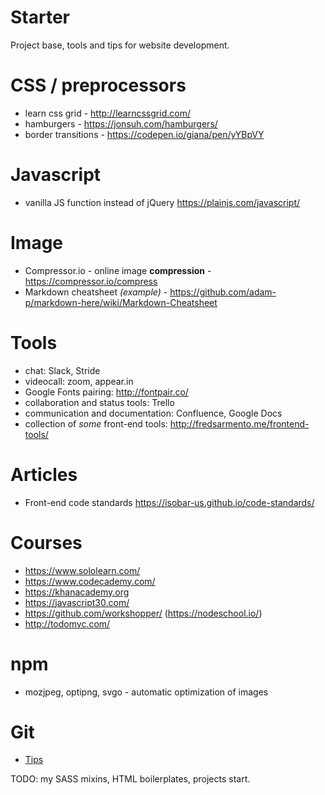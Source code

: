 # Starter
Project base, tools and tips for website development.

# CSS / preprocessors
- learn css grid - http://learncssgrid.com/
- hamburgers - https://jonsuh.com/hamburgers/
- border transitions - https://codepen.io/giana/pen/yYBpVY

# Javascript 
- vanilla JS function instead of jQuery https://plainjs.com/javascript/

# Image
- Compressor.io - online image **compression** - https://compressor.io/compress
- Markdown cheatsheet *(example)* - https://github.com/adam-p/markdown-here/wiki/Markdown-Cheatsheet

# Tools
- chat: Slack, Stride
- videocall: zoom, appear.in
- Google Fonts pairing: http://fontpair.co/
- collaboration and status tools: Trello
- communication and documentation: Confluence, Google Docs
- collection of _some_ front-end tools: http://fredsarmento.me/frontend-tools/

# Articles
- Front-end code standards https://isobar-us.github.io/code-standards/

# Courses
- https://www.sololearn.com/
- https://www.codecademy.com/
- https://khanacademy.org
- https://javascript30.com/
- https://github.com/workshopper/ (https://nodeschool.io/)
- http://todomvc.com/

# npm
- mozjpeg, optipng, svgo - automatic optimization of images

# Git
- [Tips](https://github.com/tomash18r/starter/blob/master/git.md)

TODO: my SASS mixins, HTML boilerplates, projects start.
